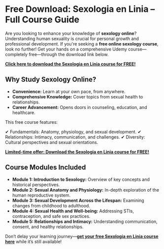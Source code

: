 # Free Download: Sexologia en Linia – Full Course Guide

Are you looking to enhance your knowledge of **sexology online**? Understanding human sexuality is crucial for personal growth and professional development. If you're seeking a **free online sexology course**, look no further! Get your hands on a comprehensive Udemy course—completely free—through the download link below.

[**Click here to download the Sexologia en Linia course for FREE!**](https://udemywork.com/sexologia-en-linia)

## Why Study Sexology Online?

*   **Convenience:** Learn at your own pace, from anywhere.
*   **Comprehensive Knowledge:** Cover topics from sexual health to relationships.
*   **Career Advancement:** Opens doors in counseling, education, and healthcare.

This free course features:

✔ Fundamentals: Anatomy, physiology, and sexual development.
✔ Relationships: Intimacy, communication, and challenges.
✔ Diversity: Cultural perspectives and sexual orientations.

[**Limited-time offer: Download the Sexologia en Linia course for FREE!**](https://udemywork.com/sexologia-en-linia)

## Course Modules Included

*   **Module 1: Introduction to Sexology:** Overview of key concepts and historical perspectives.
*   **Module 2: Sexual Anatomy and Physiology:** In-depth exploration of the human reproductive system.
*   **Module 3: Sexual Development Across the Lifespan:** Examining changes from childhood to adulthood.
*   **Module 4: Sexual Health and Well-being:** Addressing STIs, contraception, and safe sex practices.
*   **Module 5: Relationships and Intimacy:** Understanding communication, consent, and healthy relationships.

Don’t delay your learning journey—**[get your free Sexologia en Linia course here](https://udemywork.com/sexologia-en-linia)** while it’s still available!
